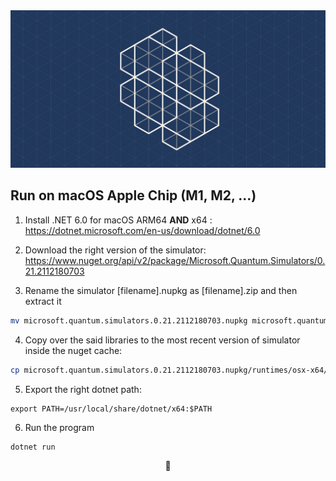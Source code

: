 <div style="text-align:center">
   <img src="./.assets/image.png">
</div>

## Run on macOS Apple Chip (M1, M2, ...)

1. Install .NET 6.0 for macOS ARM64 **AND** x64 :
   https://dotnet.microsoft.com/en-us/download/dotnet/6.0

2. Download the right version of the simulator: https://www.nuget.org/api/v2/package/Microsoft.Quantum.Simulators/0.21.2112180703

3. Rename the simulator [filename].nupkg as [filename].zip and then extract it

```bash
mv microsoft.quantum.simulators.0.21.2112180703.nupkg microsoft.quantum.simulators.0.21.2112180703.nupkg.zip
```

4. Copy over the said libraries to the most recent version of simulator inside the nuget cache:

```bash
cp microsoft.quantum.simulators.0.21.2112180703.nupkg/runtimes/osx-x64/native/* ~/.nuget/packages/microsoft.quantum.simulators/0.28.302812/runtimes/osx-x64/native/
```

5. Export the right dotnet path:

```
export PATH=/usr/local/share/dotnet/x64:$PATH
```

6. Run the program

```bash
dotnet run
```

<div style="text-align:center;">🎉</div>
